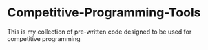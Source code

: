 # Competitive-Programming-Tools
This is my collection of pre-written code designed to be used for competitive programming
